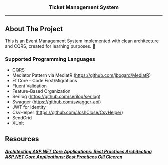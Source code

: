 <div align="center">
  
  <h3 >Ticket Management System</h3>

  <hr>
</div>

<!-- About The Project -->
## About The Project

This is an Event Management System implemented with clean architecture and CQRS, created for learning purposes. :rocket:

<!-- Supported Technologies -->
### Supported Programming Languages

* CQRS
* Mediator Pattern via MediatR (https://github.com/jbogard/MediatR)
* Ef Core - Code First/Migrations
* Fluent Validation
* Feature-Based Organization
* Serilog (https://github.com/serilog/serilog)
* Swagger (https://github.com/swagger-api)
* JWT for Identity
* CsvHelper (https://github.com/JoshClose/CsvHelper)
* SendGrid
* XUnit

<!-- Resources -->
## Resources
<h5 ><a href="https://app.pluralsight.com/library/courses/architecting-asp-dot-net-core-applications-best-practices">Architecting ASP.NET Core Applications: Best Practices Architecting ASP.NET Core Applications: Best Practices Gill Cleeren</a></h5>
